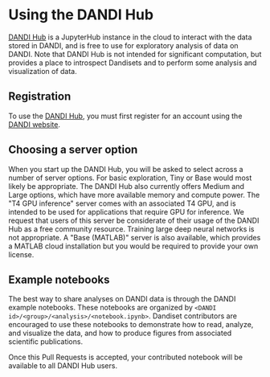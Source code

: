 # Using the DANDI Hub

[DANDI Hub](http://hub.dandiarchive.org) is a JupyterHub instance in the cloud to interact with the data stored in DANDI, and is free to use for exploratory analysis of data on DANDI.
Note that DANDI Hub is not intended for significant computation, but provides a place to introspect Dandisets and to perform some analysis and visualization of data.

## Registration

To use the [DANDI Hub](http://hub.dandiarchive.org), you must first register for an account using the [DANDI website](http://dandiarchive.org).

## Choosing a server option

When you start up the DANDI Hub, you will be asked to select across a number of server options.
For basic exploration, Tiny or Base would most likely be appropriate.
The DANDI Hub also currently offers Medium and Large options, which have more available memory and compute power.
The "T4 GPU inference" server comes with an associated T4 GPU, and is intended to be used for applications that require GPU for inference.
We request that users of this server be considerate of their usage of the DANDI Hub as a free community resource.
Training large deep neural networks is not appropriate.
A "Base (MATLAB)" server is also available, which provides a MATLAB cloud installation but you would be required to provide your own license.

## Example notebooks

The best way to share analyses on DANDI data is through the DANDI example notebooks. These notebooks are organized by `<DANDI id>/<group>/<analysis>/<notebook.ipynb>`. Dandiset contributors are encouraged to use these notebooks to demonstrate how to read, analyze, and visualize the data, and how to produce figures from associated scientific publications.

Once this Pull Requests is accepted, your contributed notebook will be available to all DANDI Hub users.